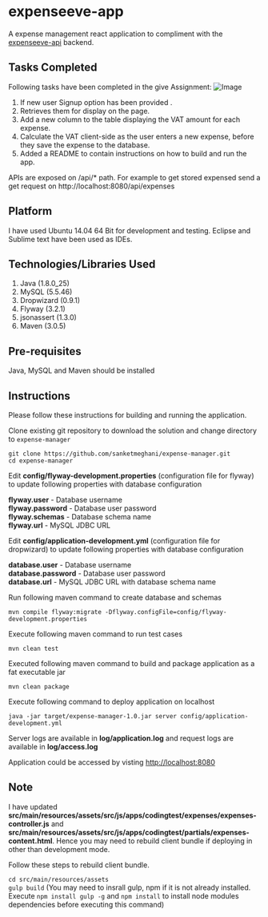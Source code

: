 # expenseeve-app

A expense management react application to compliment with the [expenseeve-api](github.com/paragpalod/expenseeve-api)  backend.

Tasks Completed
--------------
Following tasks have been completed in the give Assignment:
![Image](https://user-images.githubusercontent.com/61429014/80960880-635b0680-8e27-11ea-91e0-db16e3f2c9a9.png)
1. If new user Signup option has been provided .
2. Retrieves them for display on the page. 
3. Add a new column to the table displaying the VAT amount for each expense.
4. Calculate the VAT client-side as the user enters a new expense, before they save the expense to the database.
4. Added a README to contain instructions on how to build and run the app.

APIs are exposed on /api/* path. For example to get stored expensed send a get request on http://localhost:8080/api/expenses

Platform
--------------
I have used Ubuntu 14.04 64 Bit for development and testing. Eclipse and Sublime text have been used as IDEs.

Technologies/Libraries Used
--------------

1. Java (1.8.0_25)
2. MySQL (5.5.46)
3. Dropwizard (0.9.1)
4. Flyway (3.2.1)
5. jsonassert (1.3.0)
6. Maven (3.0.5)

Pre-requisites
--------------
Java, MySQL and Maven should be installed

Instructions
--------------
Please follow these instructions for building and running the application.

Clone existing git repository to download the solution and change directory to `expense-manager`

`git clone https://github.com/sanketmeghani/expense-manager.git`    
`cd expense-manager`

Edit **config/flyway-development.properties** (configuration file for flyway) to update following properties with database configuration

**flyway.user** - Database username  
**flyway.password** - Database user password  
**flyway.schemas** - Database schema name  
**flyway.url** - MySQL JDBC URL  

Edit **config/application-development.yml** (configuration file for dropwizard) to update following properties with database configuration

**database.user** - Database username  
**database.password** - Database user password  
**database.url** - MySQL JDBC URL with database schema name  

Run following maven command to create database and schemas

`mvn compile flyway:migrate -Dflyway.configFile=config/flyway-development.properties`

Execute following maven command to run test cases

`mvn clean test`

Executed following maven command to build and package application as a fat executable jar

`mvn clean package`

Execute following command to deploy application on localhost

`java -jar target/expense-manager-1.0.jar server config/application-development.yml`

Server logs are available in **log/application.log** and request logs are available in **log/access.log**  

Application could be accessed by visting [http://localhost:8080](http://localhost:8080)


Note
--------------
I have updated **src/main/resources/assets/src/js/apps/codingtest/expenses/expenses-controller.js** and **src/main/resources/assets/src/js/apps/codingtest/partials/expenses-content.html**. Hence you may need to rebuild client bundle if deploying in other than development mode.

Follow these steps to rebuild client bundle.

`cd src/main/resources/assets`  
`gulp build` (You may need to insrall gulp, npm if it is not already installed. Execute `npm install gulp -g` and `npm install` to install node modules dependencies before executing this command)
